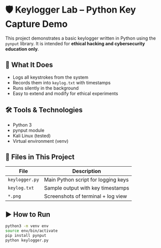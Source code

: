# 🛡️ Keylogger Lab – Python Key Capture Demo

This project demonstrates a basic keylogger written in Python using the `pynput` library. It is intended for **ethical hacking and cybersecurity education only**.

## 📌 What It Does

- Logs all keystrokes from the system
- Records them into `keylog.txt` with timestamps
- Runs silently in the background
- Easy to extend and modify for ethical experiments

## 🛠 Tools & Technologies

- Python 3
- pynput module
- Kali Linux (tested)
- Virtual environment (venv)

## 📂 Files in This Project

| File           | Description                          |
|----------------|--------------------------------------|
| `keylogger.py` | Main Python script for logging keys  |
| `keylog.txt`   | Sample output with key timestamps     |
| `*.png`        | Screenshots of terminal + log view   |

## ▶️ How to Run

```bash
python3 -m venv env
source env/bin/activate
pip install pynput
python keylogger.py

